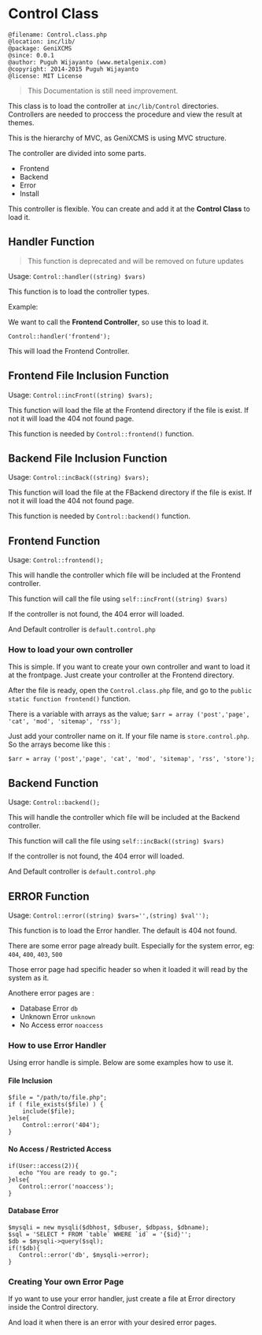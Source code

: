 # Control Class

```
@filename: Control.class.php
@location: inc/lib/
@package: GeniXCMS
@since: 0.0.1
@author: Puguh Wijayanto (www.metalgenix.com)
@copyright: 2014-2015 Puguh Wijayanto
@license: MIT License
```

> This Documentation is still need improvement.

This class is to load the controller at `inc/lib/Control` directories. Controllers are needed to proccess the procedure and view the result at themes. 

This is the hierarchy of MVC, as GeniXCMS is using MVC structure. 

The controller are divided into some parts.

- Frontend
- Backend
- Error
- Install

This controller is flexible. You can create and add it at the **Control Class** to load it. 

## Handler Function

> This function is deprecated and will be removed on future updates

Usage: `Control::handler((string) $vars)`

This function is to load the controller types.

Example: 

We want to call the **Frontend Controller**, so use this to load it. 

`Control::handler('frontend');`

This will load the Frontend Controller.

## Frontend File Inclusion Function

Usage: `Control::incFront((string) $vars);`

This function will load the file at the Frontend directory if the file is exist. If not it will load the 404 not found page. 

This function is needed by `Control::frontend()` function. 



## Backend File Inclusion Function

Usage: `Control::incBack((string) $vars);`

This function will load the file at the FBackend directory if the file is exist. If not it will load the 404 not found page. 

This function is needed by `Control::backend()` function. 


## Frontend Function

Usage: `Control::frontend();`

This will handle the controller which file will be included at the Frontend controller.

This function will call the file using `self::incFront((string) $vars)`

If the controller is not found, the 404 error will loaded.

And Default controller is `default.control.php`


### How to load your own controller

This is simple. If you want to create your own controller and want to load it at the frontpage. Just create your controller at the Frontend directory. 

After the file is ready, open the `Control.class.php` file, and go to the `public static function frontend()` function. 

There is a variable with arrays as the value; 
`$arr = array ('post','page', 'cat', 'mod', 'sitemap', 'rss');`

Just add your controller name on it. If your file name is `store.control.php`. So the arrays become like this :

`$arr = array ('post','page', 'cat', 'mod', 'sitemap', 'rss', 'store');`


## Backend Function

Usage: `Control::backend();`

This will handle the controller which file will be included at the Backend controller.

This function will call the file using `self::incBack((string) $vars)`

If the controller is not found, the 404 error will loaded.

And Default controller is `default.control.php`



## ERROR Function

Usage: `Control::error((string) $vars='',(string) $val'');`


This function is to load the Error handler. The default is 404 not found. 

There are some error page already built. Especially for the system error, eg: `404`, `400`, `403`, `500`

Those error page had specific header so when it loaded it will read by the system as it.

Anothere error pages are : 

- Database Error `db`
- Unknown Error `unknown`
- No Access error `noaccess`

### How to use Error Handler

Using error handle is simple. Below are some examples how to use it.

#### File Inclusion
```
$file = "/path/to/file.php";
if ( file_exists($file) ) {
    include($file);
}else{
    Control::error('404');
}
```


#### No Access / Restricted Access

```
if(User::access(2)){
   echo "You are ready to go.";
}else{
   Control::error('noaccess');
}
```


#### Database Error 

```
$mysqli = new mysqli($dbhost, $dbuser, $dbpass, $dbname);
$sql = 'SELECT * FROM `table` WHERE `id` = '{$id}'';
$db = $mysqli->query($sql);
if(!$db){
   Control::error('db', $mysqli->error);
}
```


### Creating Your own Error Page

If yo want to use your error handler, just create a file at Error directory inside the Control directory.

And load it when there is an error with your desired error pages.

